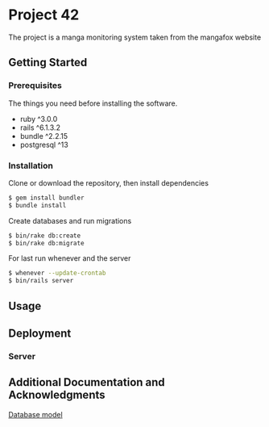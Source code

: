 # Project 42

The project is a manga monitoring system taken from the mangafox website

## Getting Started

### Prerequisites

The things you need before installing the software.

* ruby ^3.0.0
* rails ^6.1.3.2
* bundle ^2.2.15
* postgresql ^13 

### Installation

Clone or download the repository, then install dependencies
```bash
$ gem install bundler
$ bundle install
```
Create databases and run migrations
```bash 
$ bin/rake db:create
$ bin/rake db:migrate
```

For last run whenever and the server
```bash
$ whenever --update-crontab
$ bin/rails server
```

## Usage

## Deployment

### Server

## Additional Documentation and Acknowledgments
[Database model](docs/database/db_model.png)


